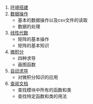 1. [环境搭建](1.环境搭建.ipynb)
2. [数据操作](2.数据操作.ipynb)
    - 基本的数据操作以及csv文件的读取
    - 数据的处理
3. [线性代数](3.线性代数.ipynb)
    - 矩阵的基本操作
    - 矩阵的基本知识
4. [微积分](4.微积分.ipynb)
    - 四种求导
    - 画图函数
5. [自动求导](5.自动求导.ipynb)
    - 对微积分知识的应用
6. [查阅文档](6.查阅文档.ipynb)
    - 查找模块中所有的函数和类
    - 查找特定函数和类的用法